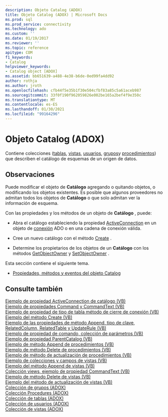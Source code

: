 ```yaml
---
description: Objeto Catalog (ADOX)
title: Objeto Catalog (ADOX) | Microsoft Docs
ms.prod: sql
ms.prod_service: connectivity
ms.technology: ado
ms.custom: ''
ms.date: 01/19/2017
ms.reviewer: ''
ms.topic: reference
apitype: COM
f1_keywords:
- Catalog
helpviewer_keywords:
- Catalog object [ADOX]
ms.assetid: bb651639-a488-4e38-b6de-0ed99fa4dd92
author: rothja
ms.author: jroth
ms.openlocfilehash: cfb44f5e35b1f30e504cfbf83a85c5a61aceb987
ms.sourcegitcommit: 33f0f190f962059826e002be165a2bef4f9e350c
ms.translationtype: MT
ms.contentlocale: es-ES
ms.lasthandoff: 01/30/2021
ms.locfileid: "99164296"
---
```

# <a name="catalog-object-adox"></a>Objeto Catalog (ADOX)
Contiene colecciones ([tablas](./tables-collection-adox.md), [vistas](./views-collection-adox.md), [usuarios](./users-collection-adox.md), [grupos](./groups-collection-adox.md)y [procedimientos](./procedures-collection-adox.md)) que describen el catálogo de esquemas de un origen de datos.  
  
## <a name="remarks"></a>Observaciones  
 Puede modificar el objeto de **Catálogo** agregando o quitando objetos, o modificando los objetos existentes. Es posible que algunos proveedores no admitan todos los objetos de **Catálogo** o que solo admitan ver la información de esquema.  
  
 Con las propiedades y los métodos de un objeto de **Catálogo** , puede:  
  
-   Abra el catálogo estableciendo la propiedad [ActiveConnection](./activeconnection-property-adox.md) en un objeto de [conexión](../ado-api/connection-object-ado.md) ADO o en una cadena de conexión válida.  
  
-   Cree un nuevo catálogo con el método [Create](./create-method-adox.md) .  
  
-   Determine los propietarios de los objetos de un **Catálogo** con los métodos [GetObjectOwner](./getobjectowner-method-adox.md) y [SetObjectOwner](./setobjectowner-method.md) .  
  
 Esta sección contiene el siguiente tema.  
  
-   [Propiedades, métodos y eventos del objeto Catalog](./catalog-object-properties-methods-and-events.md)  
  
## <a name="see-also"></a>Consulte también  
 [Ejemplo de propiedad ActiveConnection de catálogo (VB)](./catalog-activeconnection-property-example-vb.md)   
 [Ejemplo de propiedades Command y CommandText (VB)](./command-and-commandtext-properties-example-vb.md)   
 [Ejemplo de propiedad de tipo de tabla método de cierre de conexión (VB)](./connection-close-method-table-type-property-example-vb.md)   
 [Ejemplo del método Create (VB)](./create-method-example-vb.md)   
 [Ejemplo de las propiedades de método Append, tipo de clave, RelatedColumn, RelatedTable y UpdateRule (VB)](./keys-append-method-key-type-relatedcolumn-relatedtable-example-vb.md)   
 [Ejemplo de propiedad de comando, colección de parámetros (VB)](./parameters-collection-command-property-example-vb.md)   
 [Ejemplo de propiedad ParentCatalog (VB)](./parentcatalog-property-example-vb.md)   
 [Ejemplo de método Append de procedimientos (VB)](./procedures-append-method-example-vb.md)   
 [Ejemplo de método Delete de procedimientos (VB)](./procedures-delete-method-example-vb.md)   
 [Ejemplo de método de actualización de procedimientos (VB)](./procedures-refresh-method-example-vb.md)   
 [Ejemplo de colecciones y campos de vistas (VB)](./views-and-fields-collections-example-vb.md)   
 [Ejemplo del método Append de vistas (VB)](./views-append-method-example-vb.md)   
 [Colección views, ejemplo de propiedad CommandText (VB)](./views-collection-commandtext-property-example-vb.md)   
 [Ejemplo de método Delete de vistas (VB)](./views-delete-method-example-vb.md)   
 [Ejemplo del método de actualización de vistas (VB)](./views-refresh-method-example-vb.md)   
 [Colección de grupos (ADOX)](./groups-collection-adox.md)   
 [Colección Procedures (ADOX)](./procedures-collection-adox.md)   
 [Colección de tablas (ADOX)](./tables-collection-adox.md)   
 [Colección de usuarios (ADOX)](./users-collection-adox.md)   
 [Colección de vistas (ADOX)](./views-collection-adox.md)
